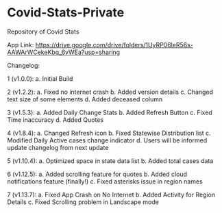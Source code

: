 # Covid-Stats-Private
Repository of Covid Stats

App Link: https://drive.google.com/drive/folders/1UyRP06leR56s-AAWArWCekeKbq_6vWEa?usp=sharing

Changelog:

1 (v1.0.0): a. Initial Build

2 (v1.2.2): a. Fixed no internet crash
            b. Added version details
            c. Changed text size of some elements
            d. Added deceased column
            
            
3 (v1.5.3): a. Added Daily Change Stats
            b. Added Refresh Button
            c. Fixed Time inaccuracy
            d. Added Quotes
            

4 (v1.8.4): a. Changed Refresh icon
            b. Fixed Statewise Distribution list
            c. Modified Daily Active cases change indicator
            d. Users will be informed update changelog from next update
            
            
5 (v1.10.4): a. Optimized space in state data list
             b. Added total cases data


6 (v1.12.5): a. Added scrolling feature for quotes
             b. Added cloud notifications feature (finally!)
             c. Fixed asterisks issue in region names
             
             
7 (v1.13.7): a. Fixed App Crash on No Internet
             b. Added Activity for Region Details
             c. Fixed Scrolling problem in Landscape mode
